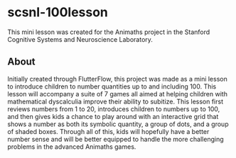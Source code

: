 # scsnl-100lesson

This mini lesson was created for the Animaths project in the Stanford Cognitive Systems and Neuroscience Laboratory.

## About

Initially created through FlutterFlow, this project was made as a mini lesson to introduce children to number quantities up to and including 100. This lesson will accompany a suite of 7 games all aimed at helping children with mathematical dyscalculia improve their ability to subitize. This lesson first reviews numbers from 1 to 20, introduces children to numbers up to 100, and then gives kids a chance to play around with an interactive grid that shows a number as both its symbolic quantity, a group of dots, and a group of shaded boxes. Through all of this, kids will hopefully have a better number sense and will be better equipped to handle the more challenging problems in the advanced Animaths games.

